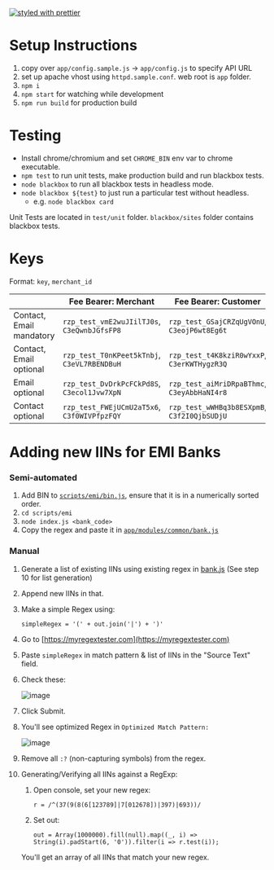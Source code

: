[![styled with prettier](https://img.shields.io/badge/styled_with-prettier-ff69b4.svg)](https://github.com/prettier/prettier)

# Setup Instructions

1. copy over `app/config.sample.js` -> `app/config.js` to specify API URL
1. set up apache vhost using `httpd.sample.conf`. web root is `app` folder.
1. `npm i`
1. `npm start` for watching while development
1. `npm run build` for production build

# Testing

- Install chrome/chromium and set `CHROME_BIN` env var to chrome executable.
- `npm test` to run unit tests, make production build and run blackbox tests.
- `node blackbox` to run all blackbox tests in headless mode.
- `node blackbox ${test}` to just run a particular test without headless.
  - e.g. `node blackbox card`

Unit Tests are located in `test/unit` folder. `blackbox/sites` folder contains blackbox tests.

# Keys

Format: `key`, `merchant_id`

|                          | Fee Bearer: Merchant                        | Fee Bearer: Customer                        |
| ------------------------ | ------------------------------------------- | ------------------------------------------- |
| Contact, Email mandatory | `rzp_test_vmE2wuJIilTJ0s`, `C3eQwnbJGfsFP8` | `rzp_test_GSajCRZqUgVOnU`, `C3eojP6wt8Eg6t` |
| Contact, Email optional  | `rzp_test_T0nKPeet5kTnbj`, `C3eVL7RBENDBuH` | `rzp_test_t4K8kziR0wYxxP`, `C3erKWTHygzR3Q` |
| Email optional           | `rzp_test_DvDrkPcFCkPd8S`, `C3ecol1Jvw7XpN` | `rzp_test_aiMriDRpaBThmc`, `C3eyAbbHaNI4r8` |
| Contact optional         | `rzp_test_FWEjUCmU2aT5x6`, `C3f0WIVPfpzFQY` | `rzp_test_wWHBq3b8ESXpmB`, `C3f2I0QjbSUDjU` |

# Adding new IINs for EMI Banks

### Semi-automated

1. Add BIN to [`scripts/emi/bin.js`](scripts/emi/bin.js), ensure that it is in a numerically sorted order.
2. `cd scripts/emi`
3. `node index.js <bank_code>`
4. Copy the regex and paste it in [`app/modules/common/bank.js`](app/modules/common/bank.js)

### Manual

1. Generate a list of existing IINs using existing regex in [bank.js](https://github.com/razorpay/checkout/blob/master/app/modules/common/bank.js#L37) (See step 10 for list generation)
2. Append new IINs in that.
3. Make a simple Regex using:

   `simpleRegex = '(' + out.join('|') + ')'`

4. Go to [https://myregextester.com](https://myregextester.com)
5. Paste `simpleRegex` in match pattern & list of IINs in the "Source Text" field.
6. Check these:

   ![image](https://user-images.githubusercontent.com/11299391/57135808-56e13f80-6dc8-11e9-87eb-b6778da27c02.png)

7. Click Submit.
8. You'll see optimized Regex in `Optimized Match Pattern:`

   ![image](https://user-images.githubusercontent.com/11299391/57135853-75dfd180-6dc8-11e9-86a9-b54bd8ca8b1b.png)

9. Remove all `:?` (non-capturing symbols) from the regex.
10. Generating/Verifying all IINs against a RegExp:

    1. Open console, set your new regex:

       `r = /^(37(9(8(6[123789]|7[012678])|397)|693))/`

    2. Set out:

       `out = Array(1000000).fill(null).map((_, i) => String(i).padStart(6, '0')).filter(i => r.test(i));`

    You'll get an array of all IINs that match your new regex.
